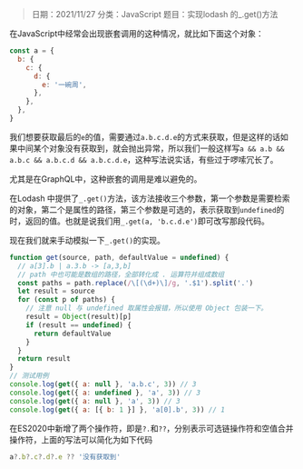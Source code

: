 > 日期：2021/11/27
分类：JavaScript
题目：实现lodash 的_.get()方法

在JavaScript中经常会出现嵌套调用的这种情况，就比如下面这个对象：

```JavaScript
const a = {
  b: {
    c: {
      d: {
        e: '一碗周',
      },
    },
  },
}

```

我们想要获取最后的`e`的值，需要通过`a.b.c.d.e`的方式来获取，但是这样的话如果中间某个对象没有获取到，就会抛出异常，所以我们一般这样写`a && a.b && a.b.c && a.b.c.d && a.b.c.d.e`，这种写法说实话，有些过于啰嗦冗长了。

尤其是在GraphQL中，这种嵌套的调用是难以避免的。

在Lodash 中提供了`_.get()`方法，该方法接收三个参数，第一个参数是需要检索的对象，第二个是属性的路径，第三个参数是可选的，表示获取到`undefined`的时，返回的值。也就是说我们用`_.get(a, 'b.c.d.e')`即可改写那段代码。

现在我们就来手动模拟一下`_.get()`的实现。

```JavaScript
function get(source, path, defaultValue = undefined) {
  // a[3].b | a.3.b -> [a,3,b]
  // path 中也可能是数组的路径，全部转化成 . 运算符并组成数组
  const paths = path.replace(/\[(\d+)\]/g, '.$1').split('.')
  let result = source
  for (const p of paths) {
    // 注意 null 与 undefined 取属性会报错，所以使用 Object 包装一下。
    result = Object(result)[p]
    if (result == undefined) {
      return defaultValue
    }
  }
  return result
}
// 测试用例
console.log(get({ a: null }, 'a.b.c', 3)) // 3
console.log(get({ a: undefined }, 'a', 3)) // 3
console.log(get({ a: null }, 'a', 3)) // 3
console.log(get({ a: [{ b: 1 }] }, 'a[0].b', 3)) // 1

```

在ES2020中新增了两个操作符，即是`?.`和`??`，分别表示可选链操作符和空值合并操作符，上面的写法可以简化为如下代码

```JavaScript
a?.b?.c?.d?.e ?? '没有获取到'
```